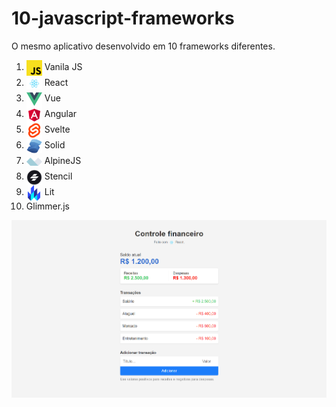 # 10-javascript-frameworks

O mesmo aplicativo desenvolvido em 10 frameworks diferentes.

1. <img src="./vanilla-app/public/javascript.png" style="width:25px; height:25px; vertical-align:middle; object-fit:contain;"> Vanila JS
2. <img src="./react-app/src/react.svg" style="width:25px; height:25px; vertical-align:middle; object-fit:contain;"> React
3. <img src="./vue-app/public/vue.png" style="width:25px; height:25px; vertical-align:middle; object-fit:contain;"> Vue
4. <img src="./angular-app/src/assets/angular.svg" style="width:25px; height:25px; vertical-align:middle; object-fit:contain;"> Angular
5. <img src="./svelte-app/src/svelte.png" style="width:25px; height:25px; vertical-align:middle; object-fit:contain;"> Svelte
6. <img src="./solid-app/public/solid.svg" style="width:25px; height:25px; vertical-align:middle; object-fit:contain;"> Solid
7. <img src="./alpinejs-app/public/alpinejs.svg" style="width:25px; height:25px; vertical-align:middle; object-fit:contain;"> AlpineJS
8. <img src="./stencil-app/src/assets/stencil.png" style="width:25px; height:25px; vertical-align:middle; object-fit:contain;"> Stencil
9. <img src="./lit-app/public/lit-logo.png" style="width:25px; height:25px; vertical-align:middle; object-fit:contain;"> Lit
10. Glimmer.js

![screenshot.png](./screenshot.png)